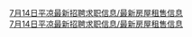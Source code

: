   
[7月14日平凉最新招聘求职信息/最新房屋租售信息](http://www.dianyue.me/archives/220/r0q95wv2gelkjckj/)  
[7月14日平凉最新招聘求职信息/最新房屋租售信息](http://www.dianyue.me/archives/561/b0qjdshjff5d6vlr/)